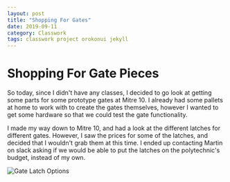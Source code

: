 ```yaml
---
layout: post
title: "Shopping For Gates"
date: 2019-09-11
category: Classwork
tags: classwork project orokonui jekyll
---
```


# Shopping For Gate Pieces

So today, since I didn't have any classes, I decided to go look at getting some parts for some prototype gates at Mitre 10. I already had some
pallets at home to work with to create the gates themselves, however I wanted to get some hardware so that we could test the gate functionality.

I made my way down to Mitre 10, and had a look at the different latches for different gates. However, I saw the prices for some of the latches,
and decided that I wouldn't grab them at this time. I ended up contacting Martin on slack asking if we would be able to put the latches on the
polytechnic's budget, instead of my own.

![Gate Latch Options](https://kammorne.github.io/lagoma1_IN700/img/gateLatches.jpg)
